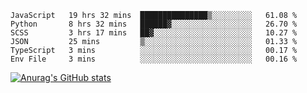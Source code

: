 <!--START_SECTION:waka-->

```text
JavaScript   19 hrs 32 mins  ███████████████▒░░░░░░░░░   61.08 %
Python       8 hrs 32 mins   ██████▓░░░░░░░░░░░░░░░░░░   26.70 %
SCSS         3 hrs 17 mins   ██▓░░░░░░░░░░░░░░░░░░░░░░   10.27 %
JSON         25 mins         ▒░░░░░░░░░░░░░░░░░░░░░░░░   01.33 %
TypeScript   3 mins          ░░░░░░░░░░░░░░░░░░░░░░░░░   00.17 %
Env File     3 mins          ░░░░░░░░░░░░░░░░░░░░░░░░░   00.16 %
```

<!--END_SECTION:waka-->

[![Anurag's GitHub stats](https://github-readme-stats.vercel.app/api?username=FelipeRistow&count_private=true&theme=synthwave)](https://github.com/anuraghazra/github-readme-stats)
